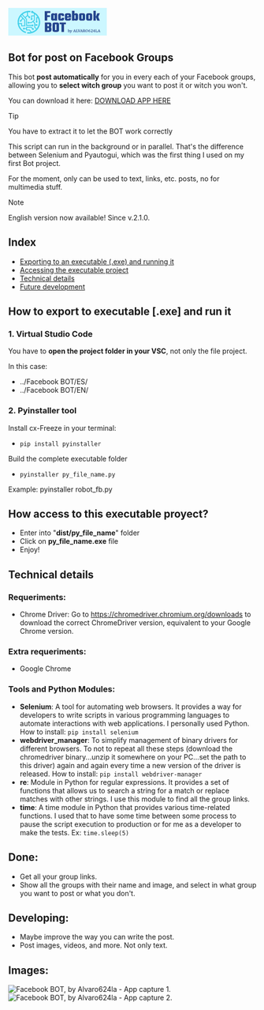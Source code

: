 <!-- # Facebook BOT -->
![Facebook BOT, by Alvaro624la - logotype.](/logo.png)
## Bot for post on Facebook Groups
This bot **post automatically** for you in every each of your Facebook groups, allowing you to **select witch group** you want to post it or witch you won't.

You can download it here: [DOWNLOAD APP HERE](https://drive.google.com/drive/folders/1TLD9rNhmRasQQvKDkr3XrRPsBRyoBVUq?usp=sharing)

> [!TIP]
> You have to extract it to let the BOT work correctly

This script can run in the background or in parallel. That's the difference between Selenium and Pyautogui, which was the first thing I used on my first Bot project.

For the moment, only can be used to text, links, etc. posts, no for multimedia stuff.

> [!NOTE]
> English version now available! Since v.2.1.0.

## Index
- [Exporting to an executable (.exe) and running it](#how-to-export-to-executable-exe-and-run-it)
- [Accessing the executable project](#how-access-to-this-executable-proyect)
- [Technical details](#technical-details)
- [Future development](#developing)

## How to export to executable [.exe] and run it
### 1. Virtual Studio Code
You have to **open the project folder in your VSC**, not only the file project. 

In this case: 
- ../Facebook BOT/ES/
- ../Facebook BOT/EN/

### 2. Pyinstaller tool
Install cx-Freeze in your terminal:
- ```pip install pyinstaller```

Build the complete executable folder
- ```pyinstaller py_file_name.py``` 

Example: pyinstaller robot_fb.py

## How access to this executable proyect?
- Enter into "**dist/py_file_name**" folder
- Click on **py_file_name.exe** file
- Enjoy!

## Technical details
### Requeriments:
- Chrome Driver: Go to https://chromedriver.chromium.org/downloads to download the correct ChromeDriver version, equivalent to your Google Chrome version.

### Extra requeriments:
- Google Chrome

### Tools and Python Modules:
- **Selenium**: A tool for automating web browsers. It provides a way for developers to write scripts in various programming languages to automate interactions with web applications. I personally used Python.
How to install:
```pip install selenium```
- **webdriver_manager**: To simplify management of binary drivers for different browsers. To not to repeat all these steps (download the chromedriver binary...unzip it somewhere on your PC...set the path to this driver) again and again every time a new version of the driver is released.
How to install:
```pip install webdriver-manager```
- **re**: Module in Python for regular expressions. It provides a set of functions that allows us to search a string for a match or replace matches with other strings. I use this module to find all the group links.
- **time**: A time module in Python that provides various time-related functions. I used that to have some time between some process to pause the script execution to production or for me as a developer to make the tests. Ex: ```time.sleep(5)```

## Done:
- Get all your group links.
- Show all the groups with their name and image, and select in what group you want to post or what you don't.

## Developing:
- Maybe improve the way you can write the post.
- Post images, videos, and more. Not only text.

## Images:
![Facebook BOT, by Alvaro624la - App capture 1.](/img1.png)
![Facebook BOT, by Alvaro624la - App capture 2.](/img2.png)

<!--
!['s Stats](https://github-readme-stats.vercel.app/api?username=Alvaro624la&theme=vue-dark&show_icons=true&hide_border=true&count_private=true)
!['s Streak](https://github-readme-streak-stats.herokuapp.com/?user=Alvaro624la&theme=vue-dark&hide_border=true)
-->


<!--
SINTAXIS README.MD - GUIA:
https://docs.github.com/es/get-started/writing-on-github/getting-started-with-writing-and-formatting-on-github/basic-writing-and-formatting-syntax#headings

https://markdownlivepreview.com/
-->